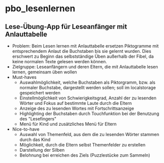 # pbo_lesenlernen

## Lese-Übung-App für Leseanfänger mit Anlauttabelle
*  Problem: Beim Lesen lernen mit Anlauttabelle ersetzen Piktogramme mit entsprechendem Anlaut die Buchstaben bis sie gelernt wurden. Dies erschwert zu Beginn das selbstständige Üben außerhalb der Fibel, da keine normalen Texte gelesen werden können.
* Zielgruppe: Leseanfängern und deren Eltern, die mit Anlauttabelle lesen lernen, gemeinsam üben wollen
* Must-haves
  * Auswahlmöglichkeit, welche Buchstaben als Piktorgramm, bzw. als normaler Buchstabe, dargestellt werden sollen; soll im localstorage gespeichert werden
  * Einstellmöglichkeit von Schwierigkeitsgrad, Anzahl der zu lesenden Wörter und Fokus auf bestimmte Laute durch die Eltern
  * Anzeige des zu lesenden Wortes mit Fortschrittsanzeige
  * Highlighting der Buchstaben durch Touchfunktion bei der Benutzung des "Lesefingers"
  * Menü für Kind und zusätzliches Menü für Eltern
* Nice-to-have
  * Auswahl von Themenfeld, aus dem die zu lesenden Wörter stammen durch das Kind
  * Möglichkeit, durch die Eltern selbst Themenfelder zu erstellen
  * Darstellung der Silben
  * Belohnung bei erreichen des Ziels (Puzzlestücke zum Sammeln)


  
  




